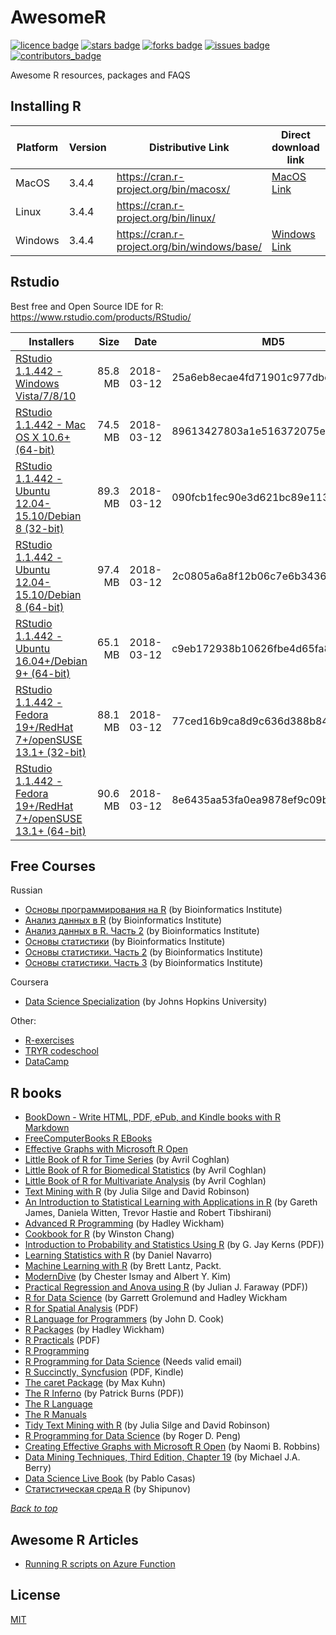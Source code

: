 # AwesomeR
<a name="header01"></a>
[![licence badge]][licence]
[![stars badge]][stars]
[![forks badge]][forks]
[![issues badge]][issues]
[![contributors_badge]][contributors]

[licence badge]:https://img.shields.io/badge/license-MIT-blue.svg
[stars badge]:https://img.shields.io/github/stars/ktaranov/AwesomeR.svg
[forks badge]:https://img.shields.io/github/forks/ktaranov/AwesomeR.svg
[issues badge]:https://img.shields.io/github/issues/ktaranov/AwesomeR.svg
[contributors_badge]:https://img.shields.io/github/contributors/ktaranov/AwesomeR.svg

[licence]:https://github.com/ktaranov/AwesomeR/blob/master/LICENSE
[stars]:https://github.com/ktaranov/AwesomeR/stargazers
[forks]:https://github.com/ktaranov/AwesomeR/network
[issues]:https://github.com/ktaranov/AwesomeR/issues
[contributors]:https://github.com/ktaranov/AwesomeR/graphs/contributors

Awesome R resources, packages and FAQS

## Installing R

| Platform | Version | Distributive Link                           | Direct download link | Size, Mb | SHA-1                                    |
|----------|---------|---------------------------------------------|----------------------|---------:|------------------------------------------|
| MacOS    | 3.4.4  | https://cran.r-project.org/bin/macosx/      | [MacOS Link]          | 73       | c7ac4aa4993ccf22b87b94b8df6f86cf733a1ed5 |
| Linux    | 3.4.4  | https://cran.r-project.org/bin/linux/       |                       | 73       |                                          |
| Windows  | 3.4.4  | https://cran.r-project.org/bin/windows/base/| [Windows Link]        | 78       | 5fd44c8a6eb2e936614f844d00f29c1fc2f4a0f9 |

[MacOS Link]:https://cran.r-project.org/bin/macosx/R-3.4.4.pkg
[Windows Link]:https://cran.r-project.org/bin/windows/base/R-3.4.4-win.exe


## Rstudio
Best free and Open Source IDE for R: https://www.rstudio.com/products/RStudio/

| Installers                                                       | Size    | Date       | MD5                              |
|------------------------------------------------------------------|--------:|------------|----------------------------------|
| [RStudio 1.1.442 - Windows Vista/7/8/10]                         | 85.8 MB | 2018-03-12 | 25a6eb8ecae4fd71901c977dbcfb104b |
| [RStudio 1.1.442 - Mac OS X 10.6+ (64-bit)]                      | 74.5 MB | 2018-03-12 | 89613427803a1e516372075ec2e2d4b2 |
| [RStudio 1.1.442 - Ubuntu 12.04-15.10/Debian 8 (32-bit)]         | 89.3 MB | 2018-03-12 | 090fcb1fec90e3d621bc89e113c8dc28 |
| [RStudio 1.1.442 - Ubuntu 12.04-15.10/Debian 8 (64-bit)]         | 97.4 MB | 2018-03-12 | 2c0805a6a8f12b06c7e6b343692288fd |
| [RStudio 1.1.442 - Ubuntu 16.04+/Debian 9+ (64-bit)]             | 65.1 MB | 2018-03-12 | c9eb172938b10626fbe4d65fa81c7175 |
| [RStudio 1.1.442 - Fedora 19+/RedHat 7+/openSUSE 13.1+ (32-bit)] | 88.1 MB | 2018-03-12 | 77ced16b9ca8d9c636d388b842a60e1c |
| [RStudio 1.1.442 - Fedora 19+/RedHat 7+/openSUSE 13.1+ (64-bit)] | 90.6 MB | 2018-03-12 | 8e6435aa53fa0ea9878ef9c09b6419f4 |

[RStudio 1.1.442 - Windows Vista/7/8/10]:https://download1.rstudio.org/RStudio-1.1.442.exe
[RStudio 1.1.442 - Mac OS X 10.6+ (64-bit)]:https://download1.rstudio.org/RStudio-1.1.442.dmg
[RStudio 1.1.442 - Ubuntu 12.04-15.10/Debian 8 (32-bit)]:https://download1.rstudio.org/rstudio-1.1.442-i386.deb
[RStudio 1.1.442 - Ubuntu 12.04-15.10/Debian 8 (64-bit)]:https://download1.rstudio.org/rstudio-1.1.442-amd64.deb
[RStudio 1.1.442 - Ubuntu 16.04+/Debian 9+ (64-bit)]:https://download1.rstudio.org/rstudio-xenial-1.1.442-amd64.deb
[RStudio 1.1.442 - Fedora 19+/RedHat 7+/openSUSE 13.1+ (32-bit)]:https://download1.rstudio.org/rstudio-1.1.442-i686.rpm
[RStudio 1.1.442 - Fedora 19+/RedHat 7+/openSUSE 13.1+ (64-bit)]:https://download1.rstudio.org/rstudio-1.1.442-x86_64.rpm


## Free Courses
Russian
 - [Основы программирования на R](https://stepik.org/course/Основы-программирования-на-R-497) (by Bioinformatics Institute)
 - [Анализ данных в R](https://stepik.org/course/Анализ-данных-в-R-129) (by Bioinformatics Institute)
 - [Анализ данных в R. Часть 2](https://stepik.org/course/Анализ-данных-в-R-Часть-2-724) (by Bioinformatics Institute)
 - [Основы статистики](https://stepik.org/course/Основы-статистики-76/) (by Bioinformatics Institute)
 - [Основы статистики. Часть 2](https://stepik.org/course/Основы-статистики-Часть-2-524) (by Bioinformatics Institute)
 - [Основы статистики. Часть 3](https://stepik.org/course/Основы-статистики-Часть-3-2152/) (by Bioinformatics Institute)

Coursera
 - [Data Science Specialization](https://www.coursera.org/specializations/jhu-data-science) (by Johns Hopkins University)

Other:
 - [R-exercises](http://www.r-exercises.com/)
 - [TRYR codeschool](http://tryr.codeschool.com/)
 - [DataCamp](https://www.datacamp.com/)

## R books
 - [BookDown - Write HTML, PDF, ePub, and Kindle books with R Markdown](https://bookdown.org)
 - [FreeComputerBooks R EBooks](http://freecomputerbooks.com/langRBooks.html)
 - [Effective Graphs with Microsoft R Open](http://blog.revolutionanalytics.com/2016/05/e-book-effective-graphs.html)
 - [Little Book of R for Time Series](http://a-little-book-of-r-for-time-series.readthedocs.io/en/latest/index.html) (by Avril Coghlan)
 - [Little Book of R for Biomedical Statistics](http://a-little-book-of-r-for-biomedical-statistics.readthedocs.io/en/latest/index.html) (by Avril Coghlan)
 - [Little Book of R for Multivariate Analysis](http://little-book-of-r-for-multivariate-analysis.readthedocs.io/en/latest/index.html) (by Avril Coghlan)
 - [Text Mining with R](http://tidytextmining.com/) (by Julia Silge and David Robinson)
 - [An Introduction to Statistical Learning with Applications in R](http://www-bcf.usc.edu/~gareth/ISL/) (by Gareth James, Daniela Witten, Trevor Hastie and Robert Tibshirani)
 - [Advanced R Programming](http://adv-r.had.co.nz) (by Hadley Wickham)
 - [Cookbook for R](http://www.cookbook-r.com) (by Winston Chang)
 - [Introduction to Probability and Statistics Using R](http://cran.r-project.org/web/packages/IPSUR/vignettes/IPSUR.pdf) (by G. Jay Kerns (PDF))
 - [Learning Statistics with R](http://health.adelaide.edu.au/psychology/ccs/teaching/lsr) (by Daniel Navarro)
 - [Machine Learning with R](https://www.packtpub.com/packyt/free-ebook/r-machine-learning) (by Brett Lantz, Packt.
 - [ModernDive](https://ismayc.github.io/moderndiver-book/) (by Chester Ismay and Albert Y. Kim)
 - [Practical Regression and Anova using R](http://cran.r-project.org/doc/contrib/Faraway-PRA.pdf) (by Julian J. Faraway (PDF))
 - [R for Data Science](http://r4ds.had.co.nz) (by Garrett Grolemund and Hadley Wickham
 - [R for Spatial Analysis](http://www.columbia.edu/~cjd11/charles_dimaggio/DIRE/resources/spatialEpiBook.pdf) (PDF)
 - [R Language for Programmers](http://www.johndcook.com/blog/r_language_for_programmers) (by John D. Cook)
 - [R Packages](http://r-pkgs.had.co.nz) (by Hadley Wickham)
 - [R Practicals](http://www.columbia.edu/~cjd11/charles_dimaggio/DIRE/resources/R/practicalsBookNoAns.pdf) (PDF)
 - [R Programming](https://en.wikibooks.org/wiki/R_Programming)
 - [R Programming for Data Science](https://leanpub.com/rprogramming) (Needs valid email)
 - [R Succinctly, Syncfusion](https://www.syncfusion.com/resources/techportal/ebooks/rsuccinctly) (PDF, Kindle)
 - [The caret Package](http://topepo.github.io/caret/index.html) (by Max Kuhn)
 - [The R Inferno](http://www.burns-stat.com/pages/Tutor/R_inferno.pdf) (by Patrick Burns (PDF))
 - [The R Language](http://stat.ethz.ch/R-manual/R-patched/doc/html)
 - [The R Manuals](http://cran.r-project.org/manuals.html)
 - [Tidy Text Mining with R](http://tidytextmining.com) (by Julia Silge and David Robinson)
 - [R Programming for Data Science](https://leanpub.com/rprogramming) (by Roger D. Peng)
 - [Creating Effective Graphs with Microsoft R Open](https://github.com/nbrgraphs/mro) (by Naomi B. Robbins)
 - [Data Mining Techniques, Third Edition, Chapter 19](https://www.jmp.com/en_us/offers/data-mining-techniques-book/thanks.html#formsuccess) (by Michael J.A. Berry)
 - [Data Science Live Book](https://livebook.datascienceheroes.com/) (by Pablo Casas)
 - [Статистическая среда R](http://herba.msu.ru/shipunov/software/r/r-ru.htm) (by Shipunov)

[*Back to top*](#header01)


## Awesome R Articles
 - [Running R scripts on Azure Function](https://github.com/thdeltei/azure-function-r)


## License
[MIT](/License)
